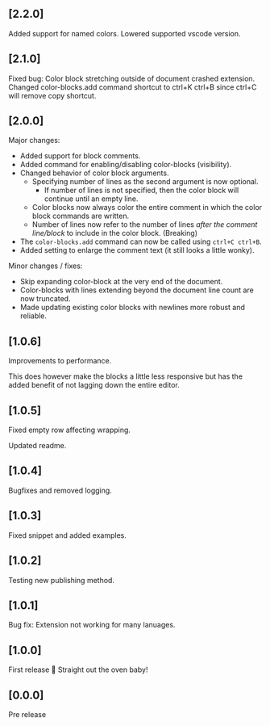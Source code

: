 ## [2.2.0]

Added support for named colors. Lowered supported vscode version.

## [2.1.0]

Fixed bug: Color block stretching outside of document crashed extension. Changed color-blocks.add command shortcut to ctrl+K ctrl+B since ctrl+C will remove copy shortcut.

## [2.0.0]

Major changes:

- Added support for block comments.
- Added command for enabling/disabling color-blocks (visibility).
- Changed behavior of color block arguments.
  - Specifying number of lines as the second argument is now optional.
    - If number of lines is not specified, then the color block will continue until an empty line.
  - Color blocks now always color the entire comment in which the color block commands are written.
  - Number of lines now refer to the number of lines *after the comment line/block* to include in the color block. (Breaking)
- The `color-blocks.add` command can now be called using `ctrl+C ctrl+B`.
- Added setting to enlarge the comment text (it still looks a little wonky).

Minor changes / fixes:

- Skip expanding color-block at the very end of the document.
- Color-blocks with lines extending beyond the document line count are now truncated.
- Made updating existing color blocks with newlines more robust and reliable.

## [1.0.6]

Improvements to performance.

This does however make the blocks a little less responsive but has the added benefit of not lagging down the entire editor.

## [1.0.5]

Fixed empty row affecting wrapping.

Updated readme.

## [1.0.4]

Bugfixes and removed logging.

## [1.0.3]

Fixed snippet and added examples.

## [1.0.2]

Testing new publishing method.

## [1.0.1]

Bug fix: Extension not working for many lanuages.

## [1.0.0]

First release 🥳 Straight out the oven baby!

## [0.0.0]

Pre release